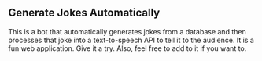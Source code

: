 ## Generate Jokes Automatically
This is a bot that automatically generates jokes from a database and then processes that joke into a text-to-speech API to tell it to the audience. It is a fun web application. Give it a try. Also, feel free to add to it if you want to.
